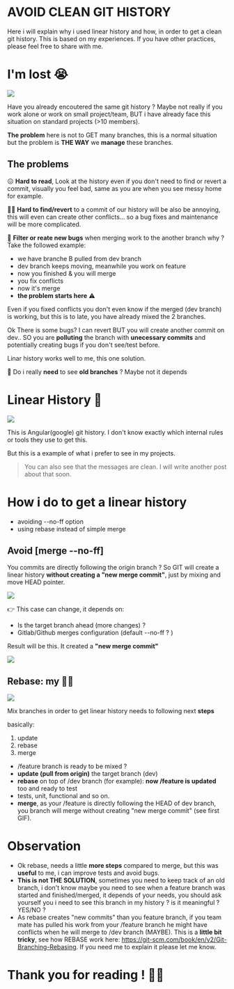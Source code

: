 # AVOID CLEAN GIT HISTORY

Here i will explain why i used linear history and how, in order to get a clean git history. This is based on my experiences. If you have other practices, please feel free to share with me.

# I'm lost 😭

![](https://i.imgur.com/OG5Jlgb.png)

Have you already encoutered the same git history ?
Maybe not really if you work alone or work on small project/team, BUT i have already face this situation on standard projects (>10 members).

**The problem** here is not to GET many branches, this is a normal situation but the problem is **THE WAY** we **manage** these branches.

## The problems 

😖 **Hard to read**, Look at the history even if you don't need to find or revert a commit, visually you feel bad, same as you are when you see messy home for example.

🕵️‍♂️ **Hard to find/revert** to a commit of our history will be also be annoying, this will even can create other conflicts... so a bug fixes and maintenance will be more complicated.

🐛 **Filter or reate new bugs** when merging work to the another branch why ? Take the followed example:


- we have branche B pulled from dev branch
- dev branch keeps moving, meanwhile you work on feature
- now you finished & you will merge
- you fix conflicts
- now it's merge
- **the problem starts here**  ⚠️

Even if you fixed conflicts you don't even know if the merged (dev branch) is working, but this is to late, you have already mixed the 2 branches.

Ok There is some bugs? I can revert BUT you will create another commit on dev.. SO you are **polluting** the branch with **unecessary commits** and potentially creating bugs if you don't see/test before. 

Linar history works well to me, this one solution.

🤔 Do i really **need** to see **old branches** ? Maybe not it depends


# Linear History 🙏

![](https://i.imgur.com/mK4IURp.png)

This is Angular(google) git history. I don't know exactly which internal rules or tools they use to get this.

But this is a example of what i prefer to see in my projects.

> You can also see that the messages are clean. I will write another post about that soon.


# How i do to get a linear history

- avoiding --no-ff option
- using rebase instead of simple merge

## Avoid [merge --no-ff]

You commits are directly following the origin branch ? So GIT will create a linear history **without creating a "new merge commit"**, just by mixing and move HEAD pointer.

![](https://i.imgur.com/e1pZ7xH.gif)

 👉 This case can change, it depends on:
- Is the target branch ahead (more changes) ?
- Gitlab/Github merges configuration (default --no-ff ? )

Result will be this. It created a **"new merge commit"**

![](https://i.imgur.com/hNZADrt.gif)


## Rebase: my 🦸‍♂️

![](https://i.imgur.com/hlt8M5c.gif)

Mix branches in order to get linear history needs to following next **steps**

basically:
1. update
2. rebase
3. merge

- /feature branch is ready to be mixed ?
- **update (pull from origin)** the target branch (dev)
- **rebase** on top of /dev branch (for example): **now /feature is updated** too and ready to test
- tests, unit, functional and so on.
- **merge**, as your /feature is directly following the HEAD of dev branch, you branch will merge without creating "new merge commit" (see first GIF).


# Observation

- Ok rebase, needs a little **more steps** compared to merge, but this was **useful** to me, i can improve tests and avoid bugs.
- **This is not THE SOLUTION**, sometimes you need to keep track of an old branch, i don't know maybe you need to see when a feature branch was started and finished/merged, it depends of your needs, you should ask yourself you i need to see this branch in my history ? is it meaningful ? YES/NO ?
- As rebase creates "new commits" than you feature branch, if you team mate has pulled his work from your /feature branch he might have conflicts when he will merge to /dev branch (MAYBE). This is a **little bit tricky**, see how REBASE work here: https://git-scm.com/book/en/v2/Git-Branching-Rebasing. If you need me to explain it please let me know.

# Thank you for reading ! 🙇‍♂️